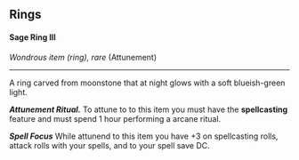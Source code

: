 ## Rings

#### Sage Ring III
*Wondrous item (ring), rare* (Attunement)
___
A ring carved from moonstone that at night glows with a soft blueish-green light.

***Attunement Ritual.***
To attune to to this item you must have the **spellcasting** feature and must spend 1 hour performing a arcane ritual.

***Spell Focus***
While attunend to this item you have +3 on spellcasting rolls, attack rolls with your spells, and to your spell save DC.